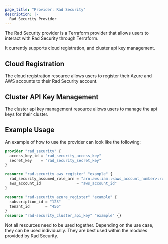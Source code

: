 ```yaml
---
page_title: "Provider: Rad Security"
description: |-
  Rad Security Provider
---
```


The Rad Security provider is a Terraform provider that allows users to interact with Rad Security through Terraform.

It currently supports cloud registration, and cluster api key management.

## Cloud Registration

The cloud registration resource allows users to register their Azure and AWS accounts to their Rad Security account.

## Cluster API Key Management

The cluster api key management resource allows users to manage the api keys for their cluster.

## Example Usage

An example of how to use the provider can look like the following:

```terraform
provider "rad_security" {
  access_key_id = "rad_security_access_key"
  secret_key    = "rad_security_secret_key"
}

resource "rad-security_aws_register" "example" {
  rad_security_assumed_role_arn = "arn:aws:iam::<aws_account_number>:role/rad-security-connector"
  aws_account_id                = "aws_account_id"
}

resource "rad-security_azure_register" "example" {
  subscription_id = "123"
  tenant_id       = "456"
}
resource "rad-security_cluster_api_key" "example" {}
```

Not all resources need to be used together. Depending on the use case, they can be used individually. They are best used within the modules provided by Rad Security.
